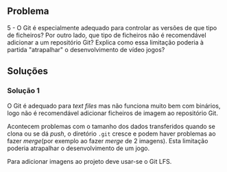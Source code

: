 ## Problema

5 - O Git é especialmente adequado para controlar as versões de que tipo de
ficheiros? Por outro lado, que tipo de ficheiros não é recomendável adicionar a
um repositório Git? Explica como essa limitação poderia à partida "atrapalhar"
o desenvolvimento de vídeo jogos?

## Soluções

### Solução 1

O Git é adequado para _text files_ mas não funciona muito bem com binários,
logo não é recomendável adicionar ficheiros de imagem ao repositório Git.

Acontecem problemas com o tamanho dos dados transferidos quando se
clona ou se dá _push_, o diretório `.git` cresce e podem haver problemas
ao fazer _merge_(por exemplo ao fazer _merge_ de 2 imagens). Esta limitação 
poderia atrapalhar o desenvolvimento de um jogo.

Para adicionar imagens ao projeto deve usar-se o Git LFS.